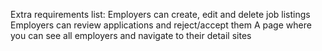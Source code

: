 Extra requirements list:
  Employers can create, edit and delete job listings
  Employers can review applications and reject/accept them
  A page where you can see all employers and navigate to their detail sites
  
  
